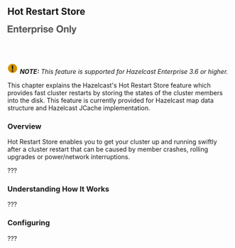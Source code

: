## Hot Restart Store

![](images/enterprise-onlycopy.jpg)

<br></br>

![image](images/NoteSmall.jpg) ***NOTE:*** *This feature is supported for Hazelcast Enterprise 3.6 or higher.*


This chapter explains the Hazelcast's Hot Restart Store feature which provides fast cluster restarts by storing the states of the cluster members into the disk. This feature is currently provided for Hazelcast map data structure and Hazelcast JCache implementation.

### Overview

Hot Restart Store enables you to get your cluster up and running swiftly after a cluster restart that can be caused by member crashes, rolling upgrades or power/network interruptions.

???

### Understanding How It Works

???


### Configuring

???



